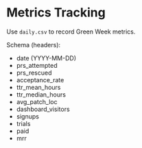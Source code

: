 # Metrics Tracking

Use `daily.csv` to record Green Week metrics.

Schema (headers):
- date (YYYY-MM-DD)
- prs_attempted
- prs_rescued
- acceptance_rate
- ttr_mean_hours
- ttr_median_hours
- avg_patch_loc
- dashboard_visitors
- signups
- trials
- paid
- mrr
